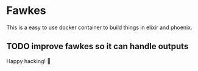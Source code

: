 # Fawkes

This is a easy to use docker container to build things in elixir and phoenix.

## TODO improve fawkes so it can handle outputs

Happy hacking! 🤖
